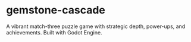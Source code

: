 # gemstone-cascade
A vibrant match-three puzzle game with strategic depth, power-ups, and achievements. Built with Godot Engine.
